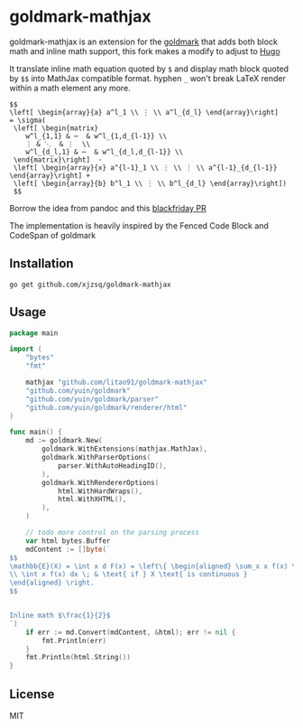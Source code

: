 goldmark-mathjax
=========================

goldmark-mathjax is an extension for the [goldmark](http://github.com/yuin/goldmark) 
that adds both block math and inline math support, this fork makes a modify to adjust to [Hugo](https://github.com/xjzsq/hugo)

It translate inline math equation quoted by `$` and display math block quoted by `$$` into MathJax compatible format.
hyphen `_` won't break LaTeX render within a math element any more.

```
$$
\left[ \begin{array}{a} a^l_1 \\ ⋮ \\ a^l_{d_l} \end{array}\right]
= \sigma(
 \left[ \begin{matrix} 
    w^l_{1,1} & ⋯  & w^l_{1,d_{l-1}} \\  
    ⋮ & ⋱  & ⋮  \\ 
    w^l_{d_l,1} & ⋯  & w^l_{d_l,d_{l-1}} \\  
 \end{matrix}\right]  ·
 \left[ \begin{array}{x} a^{l-1}_1 \\ ⋮ \\ ⋮ \\ a^{l-1}_{d_{l-1}} \end{array}\right] + 
 \left[ \begin{array}{b} b^l_1 \\ ⋮ \\ b^l_{d_l} \end{array}\right])
 $$
```


Borrow the idea from pandoc and this [blackfriday PR](https://github.com/russross/blackfriday/pull/412/)

The implementation is heavily inspired by the Fenced Code Block and CodeSpan of goldmark

Installation
--------------------

```
go get github.com/xjzsq/goldmark-mathjax
```

Usage
--------------------

```go
package main

import (
	"bytes"
	"fmt"

	mathjax "github.com/litao91/goldmark-mathjax"
	"github.com/yuin/goldmark"
	"github.com/yuin/goldmark/parser"
	"github.com/yuin/goldmark/renderer/html"
)

func main() {
	md := goldmark.New(
		goldmark.WithExtensions(mathjax.MathJax),
		goldmark.WithParserOptions(
			parser.WithAutoHeadingID(),
		),
		goldmark.WithRendererOptions(
			html.WithHardWraps(),
			html.WithXHTML(),
		),
	)

	// todo more control on the parsing process
	var html bytes.Buffer
	mdContent := []byte(`
$$
\mathbb{E}(X) = \int x d F(x) = \left\{ \begin{aligned} \sum_x x f(x) \; & \text{ if } X \text{ is discrete} 
\\ \int x f(x) dx \; & \text{ if } X \text{ is continuous }
\end{aligned} \right.
$$


Inline math $\frac{1}{2}$
`)
	if err := md.Convert(mdContent, &html); err != nil {
		fmt.Println(err)
	}
	fmt.Println(html.String())
}
```

License
--------------------
MIT


